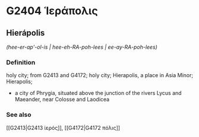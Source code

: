 # G2404 Ἱεράπολις

## Hierápolis

_(hee-er-ap'-ol-is | hee-eh-RA-poh-lees | ee-ay-RA-poh-lees)_

### Definition

holy city; from G2413 and G4172; holy city; Hierapolis, a place in Asia Minor; Hierapolis; 

- a city of Phrygia, situated above the junction of the rivers Lycus and Maeander, near Colosse and Laodicea

### See also

[[G2413|G2413 ἱερός]], [[G4172|G4172 πόλις]]
